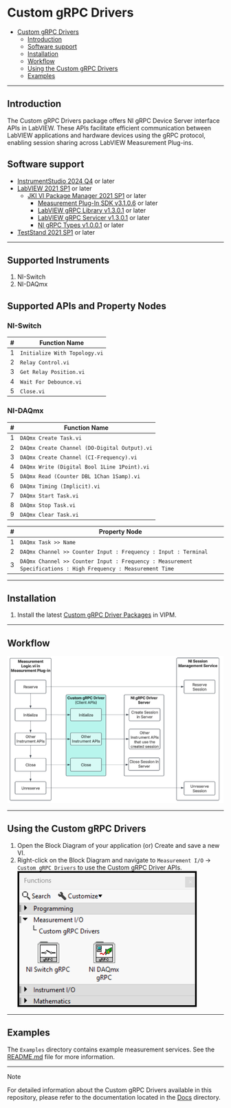 # Custom gRPC Drivers

- [Custom gRPC Drivers](#custom-grpc-drivers)
  - [Introduction](#introduction)
  - [Software support](#software-support)
  - [Installation](#installation)
  - [Workflow](#workflow)
  - [Using the Custom gRPC Drivers](#using-the-custom-grpc-drivers)
  - [Examples](#examples)

---

## Introduction

The Custom gRPC Drivers package offers NI gRPC Device Server interface APIs in LabVIEW. These APIs facilitate efficient communication between LabVIEW applications and hardware devices using the gRPC protocol, enabling session sharing across LabVIEW Measurement Plug-ins.

## Software support

- [InstrumentStudio 2024 Q4](https://www.ni.com/en/support/downloads/software-products/download.instrumentstudio.html#549673) or later
- [LabVIEW 2021 SP1](https://www.ni.com/en/support/downloads/software-products/download.labview.html#487445) or later
  - [JKI VI Package Manager 2021 SP1](https://www.ni.com/en/support/downloads/tools-network/download.jki-vi-package-manager.html#443251) or later
    - [Measurement Plug-In SDK v3.1.0.6](https://www.ni.com/docs/en-US/bundle/measurementplugins/page/labview-measurement-dependencies.html) or later
    - [LabVIEW gRPC Library v1.3.0.1](https://www.vipm.io/package/ni_lib_labview_grpc_library/#1.3.0.1) or later
    - [LabVIEW gRPC Servicer v1.3.0.1](https://www.vipm.io/package/ni_lib_labview_grpc_servicer/#1.3.0.1) or later
    - [NI gRPC Types v1.0.0.1](https://www.vipm.io/package/ni_protobuf_types/#1.0.0.1) or later
- [TestStand 2021 SP1](https://www.ni.com/en/support/downloads/software-products/download.teststand.html#445937) or later

---

## Supported Instruments

1. NI-Switch
2. NI-DAQmx 

## Supported APIs and Property Nodes

### NI-Switch

|#| **Function Name**             | 
|-| ----------------------------- |
|1| `Initialize With Topology.vi` | 
|2| `Relay Control.vi`            | 
|3| `Get Relay Position.vi`       | 
|4| `Wait For Debounce.vi`        | 
|5| `Close.vi`                    | 

### NI-DAQmx

|#| **Function Name**            
|-| ----------------------------- 
|1| `DAQmx Create Task.vi`
|2| `DAQmx Create Channel (DO-Digital Output).vi`
|3| `DAQmx Create Channel (CI-Frequency).vi `
|4| `DAQmx Write (Digital Bool 1Line 1Point).vi` 
|5| `DAQmx Read (Counter DBL 1Chan 1Samp).vi`     
|6| `DAQmx Timing (Implicit).vi`             
|7| `DAQmx Start Task.vi`                       
|8| `DAQmx Stop Task.vi` 
|9| `DAQmx Clear Task.vi`

|#| **Property Node**            
|-| ----------------------------- 
|1| `DAQmx Task >> Name`
|2|`DAQmx Channel >> Counter Input : Frequency : Input : Terminal`         
|3| `DAQmx Channel >> Counter Input : Frequency : Measurement Specifications : High Frequency : Measurement Time` 

---

## Installation

1. Install the latest [Custom gRPC Driver Packages](https://github.com/ni/custom-grpc-drivers/releases) in VIPM.

---

## Workflow

![Workflow](Docs/Images/Design_Flow.png)

---

## Using the Custom gRPC Drivers

1. Open the Block Diagram of your application (or) Create and save a new VI.
2. Right-click on the Block Diagram and navigate to `Measurement I/O` → `Custom gRPC Drivers` to use the Custom gRPC Driver APIs.  
![Custom gRPC Driver Palette](Docs/Images/Custom%20gRPC%20Driver%20Palette.png)

---

## Examples

The `Examples` directory contains example measurement services. See the [README.md](Examples/README.md) file for more information.

---

> [!NOTE]
> For detailed information about the Custom gRPC Drivers available in this repository, please refer to the documentation located in the [Docs](Docs) directory.
